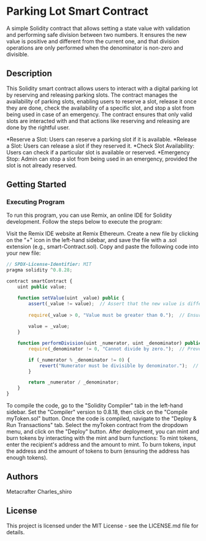 # Parking Lot Smart Contract

A simple Solidity contract that allows setting a state value with validation and performing safe division between two numbers. It ensures the new value is positive and different from the current one, and that division operations are only performed when the denominator is non-zero and divisible.

## Description
This Solidity smart contract allows users to interact with a digital parking lot by reserving and releasing parking slots. The contract manages the availability of parking slots, enabling users to reserve a slot, release it once they are done, check the availability of a specific slot, and stop a slot from being used in case of an emergency. The contract ensures that only valid slots are interacted with and that actions like reserving and releasing are done by the rightful user.

*Reserve a Slot: Users can reserve a parking slot if it is available.
*Release a Slot: Users can release a slot if they reserved it.
*Check Slot Availability: Users can check if a particular slot is available or reserved.
*Emergency Stop: Admin can stop a slot from being used in an emergency, provided the slot is not already reserved.

## Getting Started
### Executing Program
To run this program, you can use Remix, an online IDE for Solidity development. Follow the steps below to execute the program:

Visit the Remix IDE website at Remix Ethereum.
Create a new file by clicking on the "+" icon in the left-hand sidebar, and save the file with a .sol extension (e.g., smart-Contract.sol).
Copy and paste the following code into your new file:
```javascript
// SPDX-License-Identifier: MIT
pragma solidity ^0.8.28;

contract smartContract {
    uint public value;

    function setValue(uint _value) public {
        assert(_value != value);  // Assert that the new value is different from the current one.
        
        require(_value > 0, "Value must be greater than 0.");  // Ensure the value is greater than zero.
        
        value = _value;
    }

    function performDivision(uint _numerator, uint _denominator) public pure returns (uint) {
        require(_denominator != 0, "Cannot divide by zero.");  // Prevent division by zero.

        if (_numerator % _denominator != 0) {
            revert("Numerator must be divisible by denominator.");  // Ensure divisibility.
        }

        return _numerator / _denominator;
    }
}
```
To compile the code, go to the "Solidity Compiler" tab in the left-hand sidebar. Set the "Compiler" version to 0.8.18, then click on the "Compile myToken.sol" button.
Once the code is compiled, navigate to the "Deploy & Run Transactions" tab. Select the myToken contract from the dropdown menu, and click on the "Deploy" button.
After deployment, you can mint and burn tokens by interacting with the mint and burn functions:
To mint tokens, enter the recipient's address and the amount to mint.
To burn tokens, input the address and the amount of tokens to burn (ensuring the address has enough tokens).
## Authors
Metacrafter Charles_shiro


## License
This project is licensed under the MIT License - see the LICENSE.md file for details.

